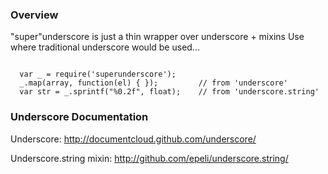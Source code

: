 ### Overview
"super"underscore is just a thin wrapper over underscore + mixins
Use where traditional underscore would be used...

<pre><code>
  var _ = require('superunderscore');
  _.map(array, function(el) { });         // from 'underscore'
  var str = _.sprintf("%0.2f", float);    // from 'underscore.string'
</code></pre>

### Underscore Documentation

Underscore: <http://documentcloud.github.com/underscore/>

Underscore.string mixin: <http://github.com/epeli/underscore.string/>
